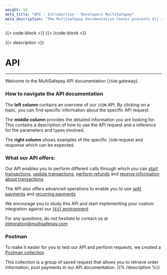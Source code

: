 ```yaml
---
weight: 10
meta_title: "API - Introduction - Developers MultiSafepay"
meta_description: "The MultiSafepay Documentation Center presents all relevant information about our Plugins and API. You can also find support pages for Payment Methods, Tools and General Questions as well as the contact details of our Support and Integration Teams."
---
```

{{< code-block >}}
{{< /code-block >}}

{{< description >}}
# API
<hr class="separator">

Welcome to the MultiSafepay API documentation (``JSON`` gateway).

### How to navigate the API documentation

The **left column** contains an overview of our ``JSON`` API.
By clicking on a topic, you can find specific information about the specific API request.

The **middle column** provides the detailed information you are looking for.
This contains a description of how to use the API request and a reference for the parameters and types involved.

The **right column** shows examples of the specific ``JSON`` request and response which can be expected.

### What our API offers:

Our API enables you to perform different calls through which you can [start transactions](#create-an-order), [update transactions](#update-an-order), [perform refunds](#create-a-refund) and [receive information about transactions](#retrieve-an-order)

The API also offers advanced operations to enable you to use [split payments](#split-payments) and [recurring payments](#recurring-payment)

We encourage you to study this API and start implementing your custom integration against our [``TEST`` environment](#environments)

For any questions, do not hesitate to contact us at <integration@multisafepay.com>

### Postman

To make it easier for you to test our API and perform requests, we created a [Postman collection](https://github.com/MultiSafepay/multisafepay-postman-collection) 

This collection is a group of saved request that allows you to retrieve order information, post payments in our API documentation.
{{% /description %}}